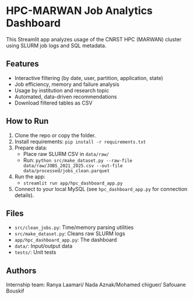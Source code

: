 # HPC-MARWAN Job Analytics Dashboard

This Streamlit app analyzes usage of the CNRST HPC (MARWAN) cluster using SLURM job logs and SQL metadata.

## Features

- Interactive filtering (by date, user, partition, application, state)
- Job efficiency, memory and failure analysis
- Usage by institution and research topic
- Automated, data-driven recommendations
- Download filtered tables as CSV

## How to Run

1. Clone the repo or copy the folder.
2. Install requirements: `pip install -r requirements.txt`
3. Prepare data:
    - Place raw SLURM CSV in `data/raw/`
    - Run: `python src/make_dataset.py --raw-file data/raw/JOBS_2021_2025.csv --out-file data/processed/jobs_clean.parquet`
4. Run the app:
    - `streamlit run app/hpc_dashboard_app.py`
5. Connect to your local MySQL (see `hpc_dashboard_app.py` for connection details).

## Files

- `src/clean_jobs.py`: Time/memory parsing utilities
- `src/make_dataset.py`: Cleans raw SLURM logs
- `app/hpc_dashboard_app.py`: The dashboard
- `data/`: Input/output data
- `tests/`: Unit tests

## Authors

Internship team: Ranya Laamari/ Nada Aznak/Mohamed chiguer/ Safouane Bouskif
